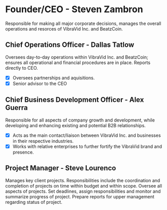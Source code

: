 
# **Founder/CEO - Steven Zambron**

Responsible for making all major corporate decisions, manages the overall operations and resorces of VibraVid Inc. and BeatzCoin. 

## Chief Operations Officer - Dallas Tatlow

Oversees day-to-day operations within VibraVid Inc. and BeatzCoin; ensures all operational and financial procedures are in place. Reports directly to CEO.
- [x] Oversees partnerships and aquisitions.
- [x] Senior advisor to the CEO

## Chief Business Development Officer - Alex Guerra

Responsible for all aspects of company growth and development, while developing and enhancing existing and potential B2B relationships. 
- [x] Acts as the main contact/liaison between VibraVid Inc. and businesses in their respective industries.
- [x] Works with relative enterprises to further fortify the VibraVid brand and presence. 

## Project Manager - Steve Lourenco

Manages key client projects. Responsibilities include the coordination and completion of projects on time within budget and within scope. Oversee all aspects of projects. Set deadlines, assign responsibilities and monitor and summarize progress of project. Prepare reports for upper management regarding status of project.
